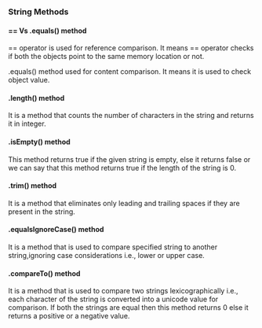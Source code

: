 ### String Methods 

#### == Vs .equals() method 

== operator is used for reference comparison. It means == operator checks if both the objects point to the same memory location or not.

.equals() method used for content comparison. It means it is used to check object value.

#### .length() method 

It is a method that counts the number of characters in the string and returns it in integer.

#### .isEmpty() method 

This method returns true if the given string is empty, else it returns false or we can say that this method returns true if the length of the string is 0.

#### .trim() method 

It is a method that eliminates only leading and trailing spaces if they are present in the string.

#### .equalsIgnoreCase() method 

It is a method that is used to compare specified string to another string,ignoring case considerations i.e., lower or upper case.

#### .compareTo() method 

It is a method that is used to compare two strings lexicographically i.e., each character of the string is converted into a unicode value for comparison. If both the strings are equal then this method returns 0 else it returns a positive or a negative value.